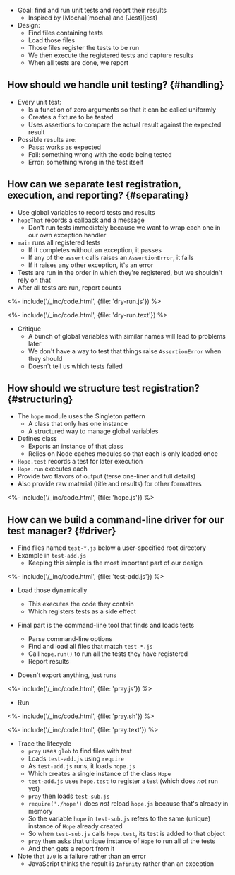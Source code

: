 ---
---

-   Goal: find and run unit tests and report their results
    -   Inspired by [Mocha][mocha] and [Jest][jest]
-   Design:
    -   Find files containing tests
    -   Load those files
    -   Those files register the tests to be run
    -   We then execute the registered tests and capture results
    -   When all tests are done, we report

## How should we handle unit testing? {#handling}

-   Every unit test:
    -   Is a function of zero arguments so that it can be called uniformly
    -   Creates a <g key="fixture">fixture</g> to be tested
    -   Uses <g key="assertion">assertions</g>
        to compare the <g key="actual_result">actual result</g>
        against the <g key="expected_result">expected result</g>
-   Possible results are:
    -   <g key="pass_in_unit_test">Pass</g>: works as expected
    -   <g key="failure_in_unit_test">Fail</g>: something wrong with the code being tested
    -   <g key="error_in_unit_test">Error</g>: something wrong in the test itself

## How can we separate test registration, execution, and reporting? {#separating}

-   Use <g key="global_variable">global variables</g> to record tests and results
-   `hopeThat` records a callback and a message
    -   Don't run tests immediately because we want to wrap each one in our own <g key="exception_handler">exception handler</g>
-   `main` runs all registered tests
    -   If it completes without an exception, it passes
    -   If any of the `assert` calls raises an `AssertionError`, it fails
    -   If it raises any other exception, it's an error
-   Tests are run in the order in which they're registered, but we shouldn't rely on that
-   After all tests are run, report counts

<%- include('/_inc/code.html', {file: 'dry-run.js'}) %>

<%- include('/_inc/code.html', {file: 'dry-run.text'}) %>

-   Critique
    -   A bunch of global variables with similar names will lead to problems later
    -   We don't have a way to test that things raise `AssertionError` when they should
    -   Doesn't tell us which tests failed

## How should we structure test registration? {#structuring}

-   The `hope` module uses the <g key="singleton_pattern">Singleton</g> pattern
    -   A class that only has one instance
    -   A structured way to manage global variables
-   Defines class
    -   Exports an instance of that class
    -   Relies on Node <g key="caching">caches</g> modules so that each is only loaded once
-   `Hope.test` records a test for later execution
-   `Hope.run` executes each
-   Provide two flavors of output (terse one-liner and full details)
-   Also provide raw material (title and results) for other formatters

<%- include('/_inc/code.html', {file: 'hope.js'}) %>

## How can we build a command-line driver for our test manager? {#driver}

-   Find files named `test-*.js` below a user-specified root directory
-   Example in `test-add.js`
    -   Keeping this simple is the most important part of our design

<%- include('/_inc/code.html', {file: 'test-add.js'}) %>

-   Load those <g key="dynamic_loading">dynamically</g>
    -   This executes the code they contain
    -   Which registers tests as a <g key="side_effect">side effect</g>

-   Final part is the command-line tool that finds and loads tests
    -   Parse command-line options
    -   Find and load all files that match `test-*.js`
    -   Call `hope.run()` to run all the tests they have registered
    -   Report results
-   Doesn't export anything, just runs

<%- include('/_inc/code.html', {file: 'pray.js'}) %>

-   Run

<%- include('/_inc/code.html', {file: 'pray.sh'}) %>

<%- include('/_inc/code.html', {file: 'pray.text'}) %>

-   Trace the <g key="lifecycle">lifecycle</g>
    -   `pray` uses `glob` to find files with test
    -   Loads `test-add.js` using `require`
    -   As `test-add.js` runs, it loads `hope.js`
    -   Which creates a single instance of the class `Hope`
    -   `test-add.js` uses `hope.test` to register a test (which does *not* run yet)
    -   `pray` then loads `test-sub.js`
    -   `require('./hope')` does *not* reload `hope.js` because that's already in memory
    -   So the variable `hope` in `test-sub.js` refers to the same (unique) instance of `Hope` already created
    -   So when `test-sub.js` calls `hope.test`, its test is added to that object
    -   `pray` then asks that unique instance of `Hope` to run all of the tests
    -   And then gets a report from it
-   Note that `1/0` is a failure rather than an error
    -   JavaScript thinks the result is `Infinity` rather than an exception
